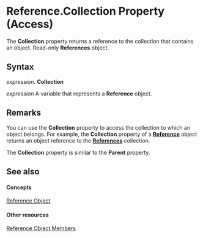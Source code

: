 
# Reference.Collection Property (Access)

The  **Collection** property returns a reference to the collection that contains an object. Read-only **References** object.


## Syntax

 _expression_. **Collection**

 _expression_ A variable that represents a **Reference** object.


## Remarks

You can use the  **Collection** property to access the collection to which an object belongs. For example, the **Collection** property of a **[Reference](87853230-294e-7ab8-4aae-78b094b5e584.md)** object returns an object reference to the **[References](ac020382-4ece-f138-d1b9-d05b0fe0f523.md)** collection.

The  **Collection** property is similar to the **Parent** property.


## See also


#### Concepts


[Reference Object](87853230-294e-7ab8-4aae-78b094b5e584.md)
#### Other resources


[Reference Object Members](674e5168-6bb1-5316-2e99-b6175a7833be.md)